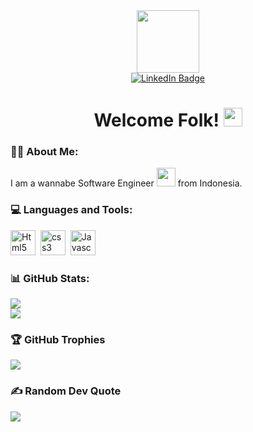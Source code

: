 <div id="header" align="center">
  <img src="https://media.giphy.com/media/M9gbBd9nbDrOTu1Mqx/giphy.gif" width="100"/>

  <div id="badges">
  <a href="https://linkedin.com/in/https://www.linkedin.com/in/atfdeenk">
    <img src="https://img.shields.io/badge/LinkedIn-%230077B5.svg?logo=linkedin&logoColor=white" alt="LinkedIn Badge"/>
  </a>
<!--   <a href="https://facebook.com/https://www.facebook.com/michael.limabelas">
    <img src="https://img.shields.io/badge/Facebook-%231877F2.svg?logo=Facebook&logoColor=white" alt="Facebook Badge"/>
  </a> -->
  </div>

  <img src="https://komarev.com/ghpvc/?username=atfdeenk&style=flat-square&color=blue" alt=""/>
  <h1>
    Welcome Folk!
    <img src="https://media.giphy.com/media/hvRJCLFzcasrR4ia7z/giphy.gif" width="30px"/>
  </h1>
</div>

### :man_technologist: About Me:
I am a wannabe Software Engineer <img src="https://media.giphy.com/media/WUlplcMpOCEmTGBtBW/giphy.gif" width="30"> from Indonesia.


### 💻 Languages and Tools:
<div>
<!-- <!--   <img src="https://cdn.jsdelivr.net/gh/devicons/devicon/icons/go/go-original-wordmark.svg" title="Go" alt="Go" width="40" height="40"/>&nbsp; -->
  <img src="https://cdn.jsdelivr.net/npm/devicon-2.2@2.2.0/icons/html5/html5-original.svg" title="Html5" alt="Html5" width="40" height="40"/>&nbsp;
  <img src="https://cdn.jsdelivr.net/npm/devicon-2.2@2.2.0/icons/css3/css3-original.svg" title="css3" alt="css3" width="40" height="40"/>&nbsp;
  <img src="https://cdn.jsdelivr.net/gh/devicons/devicon/icons/javascript/javascript-original.svg" title="Javascript" alt="Javascript" width="40" height="40"/>&nbsp;
<!--   <img src="https://cdn.jsdelivr.net/gh/devicons/devicon/icons/typescript/typescript-original.svg" title="Typescript" alt="Typescript" width="40" height="40"/>&nbsp;
  <img src="https://cdn.jsdelivr.net/gh/devicons/devicon/icons/nodejs/nodejs-original-wordmark.svg" title="NodeJS" alt="NodeJS" width="40" height="40"/>&nbsp;
  <img src="https://cdn.jsdelivr.net/gh/devicons/devicon/icons/docker/docker-original.svg" title="Docker" alt="Docker" width="40" height="40"/>&nbsp;
  <img src="https://cdn.jsdelivr.net/gh/devicons/devicon/icons/python/python-original.svg" title="Python" alt="Python" width="40" height="40"/>&nbsp;
  <img src="https://cdn.jsdelivr.net/gh/devicons/devicon/icons/linux/linux-original.svg" title="Linux" alt="Linux" width="40" height="40"/>&nbsp;
  <img src="https://cdn.jsdelivr.net/gh/devicons/devicon/icons/apple/apple-original.svg" title="Apple" alt="Apple" width="40" height="40"/>&nbsp;
  <img src="https://cdn.jsdelivr.net/gh/devicons/devicon/icons/graphql/graphql-plain.svg" title="Graphql" alt="Graphql" width="40" height="40"/>&nbsp;
  <img src="https://cdn.jsdelivr.net/gh/devicons/devicon/icons/kubernetes/kubernetes-plain.svg" title="Kubernetes" alt="Kubernetes" width="40" height="40"/>&nbsp;
  <img src="https://cdn.jsdelivr.net/gh/devicons/devicon/icons/mongodb/mongodb-original.svg" title="Mongodb" alt="Mongodb" width="40" height="40"/>&nbsp;
  <img src="https://cdn.jsdelivr.net/gh/devicons/devicon/icons/redis/redis-original.svg" title="Redis" alt="Redis" width="40" height="40"/>&nbsp;
  <img src="https://cdn.jsdelivr.net/gh/devicons/devicon/icons/postgresql/postgresql-original.svg" title="Postgesql" alt="Postgresql" width="40" height="40"/>&nbsp;
  <img src="https://cdn.jsdelivr.net/gh/devicons/devicon@latest/icons/rust/rust-original.svg" title="Rust alt="Rust" width="40" height="40"/>&nbsp;
  <img src="https://cdn.jsdelivr.net/gh/devicons/devicon@latest/icons/elixir/elixir-original-wordmark.svg" title="Elixir" alt="Elixir" width="40" height="40"/>&nbsp;
  <img src="https://cdn.jsdelivr.net/gh/devicons/devicon@latest/icons/csharp/csharp-original.svg" title="CSharp" alt="CSharp" width="40" height="40"/> -->
</div>

### 📊 GitHub Stats:
![](https://github-readme-streak-stats.herokuapp.com/?user=atfdeenk&theme=monokai&hide_border=false)<br/>
![](https://github-readme-stats.vercel.app/api/top-langs/?username=atfdeenk&theme=monokai&hide_border=false&include_all_commits=true&count_private=false&layout=compact)

### 🏆 GitHub Trophies
![](https://github-profile-trophy.vercel.app/?username=atfdeenk&theme=radical&no-frame=false&no-bg=true&margin-w=4)

### ✍️ Random Dev Quote
![](https://quotes-github-readme.vercel.app/api?type=horizontal&theme=radical)
<!-- Proudly created with GPRM ( https://gprm.itsvg.in ) -->
